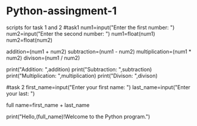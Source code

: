 # Python-assingment-1
scripts for task 1 and 2 
#task1
num1=input("Enter the first number: ")
num2=input("Enter the second number: ")
num1=float(num1)
num2=float(num2)

addition=(num1 + num2)
subtraction=(num1 - num2) 
multiplication=(num1 * num2)
divison=(num1 / num2)

print("Addition: ",addition)
print("Subtraction: ",subtraction)
print("Multiplication: ",multiplication)
print("Divison: ",divison)


#task 2
first_name=input("Enter your first name: ")
last_name=input("Enter your last: ")

full name=first_name + last_name

print("Hello,(full_name)!Welcome to the Python program.")

